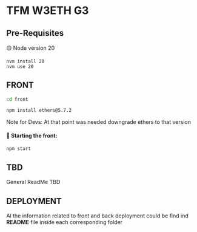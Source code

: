 # TFM W3ETH G3

## Pre-Requisites

🟡 Node version 20
``` 
nvm install 20
nvm use 20
```

## FRONT

```sh
cd front

npm install ethers@5.7.2

```
Note for Devs: At that point was needed downgrade ethers to that version

#### 🚂 Starting the front:

```sh
npm start
```


## TBD
General ReadMe
TBD

## DEPLOYMENT
Al the information related to front and back deployment could be find ind **README** file inside each corresponding folder




